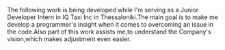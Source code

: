 The following work is being developed while I'm serving as a Junior Developer Intern in IQ Taxi Inc in Thessaloniki.The main goal is to make me develop a programmer's insight when it comes to overcoming an issue in the code.Also part of this work assists me,to understand the Company's vision,which makes adjustment even easier.
